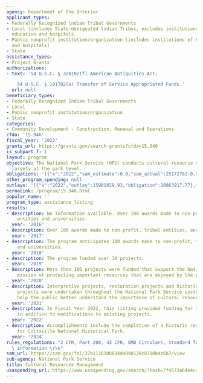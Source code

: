 ```yaml
---
agency: Department of the Interior
applicant_types:
- Federally Recognized lndian Tribal Governments
- Local (includes State-designated lndian Tribes, excludes institutions of higher
  education and hospitals
- Public nonprofit institution/organization (includes institutions of higher education
  and hospitals)
- State
assistance_types:
- Project Grants
authorizations:
- text: '54 U.S.C. § 320102(f) American Antiquities Act;

    54 U.S.C. § 101702(a) Transfer of Service Appropriated Funds.'
  url: null
beneficiary_types:
- Federally Recognized Indian Tribal Governments
- Local
- Public nonprofit institution/organization
- State
categories:
- Community Development - Construction, Renewal and Operations
cfda: '15.946'
fiscal_year: '2022'
grants_url: https://grants.gov/search-grants?cfda=15.946
is_subpart_f: 1
layout: program
objective: The National Park Service (NPS) conducts cultural resource stewardship
  largely at the park level.
obligations: '[{"x":"2022","sam_estimate":0.0,"sam_actual":25172762.0,"usa_spending_actual":25172761.75},{"x":"2023","sam_estimate":0.0,"sam_actual":28062334.0,"usa_spending_actual":28062333.93},{"x":"2024","sam_estimate":15585031.0,"sam_actual":0.0,"usa_spending_actual":31645604.63}]'
other_program_spending: null
outlays: '[{"x":"2022","outlay":15901829.93,"obligation":28863917.77},{"x":"2023","outlay":13204312.93,"obligation":23506743.44},{"x":"2024","outlay":11626248.47,"obligation":23930649.75}]'
permalink: /program/15.946.html
popular_name: ''
program_type: assistance_listing
results:
- description: No information available. Over 100 awards made to non-profit, tribal
    entities and universities.
  year: '2016'
- description: Over 100 awards made to non-profit, tribal entities, and universities
  year: '2017'
- description: The program anticipates 100 awards made to non-profit, tribal entities,
    and universities.
  year: '2018'
- description: The program funded over 30 projects.
  year: '2019'
- description: More than 100 projects were funded that support the National Park Service
    mission of protecting important resources that are enjoyed by the public.
  year: '2020'
- description: Interpretive projects, restoration projects and historical cataloging
    projects were undertaken throughout the National Park Service system. The projects
    help the public better understand the importance of cultural resources.
  year: '2021'
- description: In Fiscal Year 2022, this listing provided funding for 100 new projects
    in addition to modifications to existing projects.
  year: '2022'
- description: Accomplishments include the completion of a historic resource study
    for Coltsville National Historical Park.
  year: '2024'
rules_regulations: "2 CFR, Part 200, 43 CFR, OMB Circulars, standard forms, and program\
  \ information \r\n"
sam_url: https://sam.gov/fal/37b1116308834d4090139c8710b4b6b7/view
sub-agency: National Park Service
title: Cultural Resources Management
usaspending_url: https://www.usaspending.gov/search/?hash=7f4573a64e4c49811777f27de5d48a08
---
```

